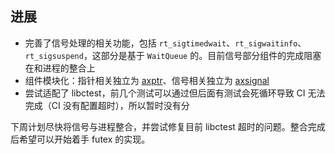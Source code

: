 ## 进展

- 完善了信号处理的相关功能，包括 `rt_sigtimedwait`、`rt_sigwaitinfo`、`rt_sigsuspend`，这部分是基于 `WaitQueue` 的。目前信号部分组件的完成阻塞在和进程的整合上
- 组件模块化：指针相关独立为 [axptr](https://github.com/Starry-OS/axptr)、信号相关独立为 [axsignal](https://github.com/Starry-OS/axsignal)
- 尝试适配了 libctest，前几个测试可以通过但后面有测试会死循环导致 CI 无法完成（CI 没有配置超时），所以暂时没有分

下周计划尽快将信号与进程整合，并尝试修复目前 libctest 超时的问题。整合完成后希望可以开始着手 futex 的实现。
